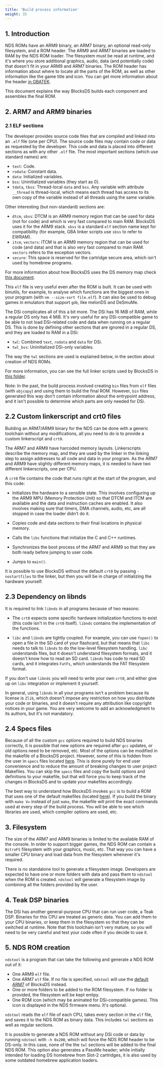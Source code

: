```yaml
---
title: 'Build process information'
weight: 35
---
```


## 1. Introduction

NDS ROMs have an ARM9 binary, an ARM7 binary, an optional read-only filesystem,
and a ROM header. The ARM9 and ARM7 binaries are loaded to RAM by the NDS ROM
loader. The filesystem must be read at runtime, and it's where you store
additional graphics, audio, data (and potentially code) that doesn't fit in your
ARM9 and ARM7 binaries. The ROM header has information about where to locate all
the parts of the ROM, as well as other information like the game title and icon.
You can get more information about the header
[in GBATEK](https://problemkaputt.de/gbatek.htm#dscartridgeheader).

This document explains the way BlocksDS builds each component and assembles the
final ROM.

## 2. ARM7 and ARM9 binaries

### 2.1 ELF sections

The developer provides source code files that are compiled and linked into an
`.elf` file (one per CPU). The source code files may contain code or data as
requested by the developer. This code and data is placed into different sections
as with any other `.elf` file. The most important sections (which use standard
names) are:

- `text`: Code.
- `rodata`: Constant data.
- `data`: Initialized variables.
- `bss`: Uninitialized variables (they start as 0).
- `tdata`, `tbss`: Thread-local `data` and `bss`. Any variable with attribute
  `__thread` is thread-local, which means each thread has access to its own copy
  of the variable instead of all threads using the same variable.

Other interesting (but non-standard) sections are:

- `dtcm`, `sbss`: DTCM is an ARM9 memory region that can be used for data (not
  for code) and which is very fast compared to main RAM. BlocksDS uses it for
  the ARM9 stack. `sbss` is a standard `elf` section name kept for
  compatibility (for example, GBA linker scripts use `sbss` to refer to EWRAM).
- `itcm`, `vectors`: ITCM is an ARM9 memory region that can be used for code
  (and data) and that is also very fast compared to main RAM. `vectors` refers
  to the exception vectors.
- `secure`: This space is reserved for the cartridge secure area, which isn't
  used by homebrew programs.

For more information about how BlocksDS uses the DS memory map check
[this document](../memory_map).

This `elf` file is very useful even after the ROM is built. It can be used with
binutils, for example, to analyse which functions are the biggest ones in your
program (with `nm --size-sort file.elf`). It can also be used to debug games in
emulators that support `gdb`, like melonDS and DeSmuMe.

The DSi complicates all of this a bit more. The DSi has 16 MiB of RAM, while a
regular DS only has 4 MiB. It's very useful for any DSi-compatible game to be
able to not load DSi-related code and data when running on a regular DS.  This
is done by defining other sections that are ignored in a regular DS, and they
are loaded to RAM in a DSi:

- `twl`: Combined `text`, `rodata` and `data` for DSi.
- `twl_bss`: Uninitialized DSi-only variables.

The way the `twl` sections are used is explained below, in the section about
creation of NDS ROMs.

For more information, you can see the full linker scripts used by BlocksDS in
[this folder](https://github.com/blocksds/sdk/blob/master/sys/crts).

Note: In the past, the build process involved creating `bin` files from `elf`
files (with `objcopy`) and using them to build the final ROM. However, `bin`
files generated this way don't contain information about the entrypoint address,
and it isn't possible to determine which parts are only needed for DSi.

## 2.2 Custom linkerscript and crt0 files

Building an ARM7/ARM9 binary for the NDS can be done with a generic toolchain
without any modifications, all you need to do is to provide a custom
linkerscript and `crt0`.

The ARM7 and ARM9 have harcoded memory layouts. Linkerscripts describe the
memory map, and they are used by the linker in the linking step to assign
addresses to all code and data in your program. As the ARM7 and ARM9 have
slightly different memory maps, it is needed to have two different
linkerscripts, one per CPU.

A `crt0` file contains the code that runs right at the start of the program, and
this code:

- Initializes the hardware to a sensible state. This involves configuring up the
  ARM9 MPU (Memory Protection Unit) so that DTCM and ITCM are available and the
  data and instruction caches are enabled. It also involves making sure that
  timers, DMA channels, audio, etc, are all stopped in case the loader didn't do
  it.

- Copies code and data sections to their final locations in physical memory.

- Calls the `libc` functions that initialize the C and C++ runtimes.

- Synchronizes the boot process of the ARM7 and ARM9 so that they are both ready
  before jumping to user code.

- Jumps to `main()`.

It is possible to use BlocksDS without the default `crt0` by passing
`-nostartfiles` to the linker, but then you will be in charge of initializing
the hardware yourself.

## 2.3 Dependency on libnds

It is required to link `libnds` in all programs because of two reasons:

- The `crt0` expects some specific hardware initialization functions to exist
  (this code isn't in the `crt0` itself). `libnds` contains the implementation
  of the functions.

- `libc` and `libnds` are tightly coupled. For example, you can use `fopen()` to
  open a file in the SD card of your flashcard, but that means that `libc` needs
  to talk to `libnds` to do the low-level filesystem handling. `libc`
  understands files, but it doesn't understand filesystem formats, and it
  doesn't know how to read an SD card. `libnds` has code to read SD cards, and
  it integrates `FatFs`, which understands the FAT filesystem format.

If you don't use `libnds` you will need to write your own `crt0`, and either
give up on `libc` integration or implement it yourself.

In general, using `libnds` in all your programs isn't a problem because its
license is `Zlib`, which doesn't impose any restriction on how you distribute
your code or binaries, and it doesn't require any attribution like copyright
notices in your game. You are very welcome to add an acknowledgment to its
authors, but it's not mandatory.

## 2.4 Specs files

Because of all the custom `gcc` options required to build NDS binaries
correctly, it is possible that new options are required after `gcc` updates, or
old options need to be removed, etc. Most of the options can be modified in the
makefile of a BlocksDS project. However, some of this is hidden from the user in
`specs` files located [here](https://github.com/blocksds/sdk/tree/master/sys/crts).
This is done purely for end user convenience and to reduce the amount of
breaking changes to user project Makefiles. You can skip the `specs` files and
copy the build options and definitions to your makefile, but that will force you
to keep track of the changes in BlocksDS and to update your makefiles
accordingly.

The best way to understand how BlocksDS invokes `gcc` is to build a ROM that
uses one of the default makefiles (located
[here](https://github.com/blocksds/sdk/tree/master/sys/default_makefiles/)).
If you build the binary with `make V=` instead of just `make`, the makefile will
print the exact commands used at every step of the build process. You will be
able to see which libraries are used, which compiler options are used, etc.

## 3. Filesystem

The size of the ARM7 and ARM9 binaries is limited to the available RAM of the
console. In order to support bigger games, the NDS ROM can contain a `NitroFS`
filesystem with your graphics, music, etc. That way you can have a smaller CPU
binary and load data from the filesystem whenever it's required.

There is no standalone tool to generate a filesystem image. Developers are
expected to have one or more folders with data and pass them to `ndstool` when
the ROM is created. `ndstool` will generate a filesystem image by combining all
the folders provided by the user.

## 4. Teak DSP binaries

The DSi has another general-purpose CPU that can run user code, a Teak DSP.
Binaries for this CPU are treated as generic data. You can add them to your CPU
binaries, or keep them in the filesystem so that they can be switched at
runtime. Note that this toolchain isn't very mature, so you will need to be very
careful and test your code often if you decide to use it.

## 5. NDS ROM creation

`ndstool` is a program that can take the following and generate a NDS ROM out of
it:

- One ARM9 `elf` file.
- One ARM7 `elf` file. If no file is specified, `ndstool` will use the
  [default ARM7](https://github.com/blocksds/sdk/tree/master/sys/default_arm7)
  of BlocksDS instead.
- One or more folders to be added to the ROM filesystem. If no folder is
  provided, the filesystem will be kept emtpy.
- One ROM icon (which may be animated for DSi-compatible games). This icon is
  displayed in the NDS firmware menu. It's optional.

`ndstool` reads the `elf` file of each CPU, takes every section in the `elf`
file, and saves it to the NDS ROM as binary data. This includes `twl` sections
as well as regular sections.

It is possible to generate a NDS ROM without any DSi code or data by running
`ndstool` with `-h 0x200`, which will force the NDS ROM header to be DS-only. In
this case, none of the the `twl` sections will be added to the final NDS ROM.
This option also generates a PassMe header; while initially intended for loading
DS homebrew from Slot-2 cartridges, it is also used by some outdated homebrew
application loaders.

